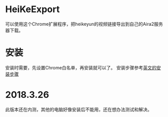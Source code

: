 # HeiKeExport
可以使用这个Chrome扩展程序，把heikeyun的视频链接导出到自己的Aira2服务器下载。
# 安装
安装时需要，先设置Chrome白名单，再安装就可以了。 安装步骤参考[英文的安装步骤](https://hencolle.com/2016/10/16/baidu_exporter/)
# 2018.3.26
此版本还在内测，其他的电脑好像安装后不能用，还在想办法测试和解决。
